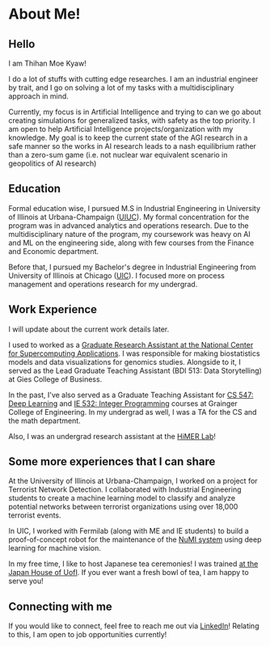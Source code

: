 # About Me!


## Hello

I am Thihan Moe Kyaw!

I do a lot of stuffs with cutting edge researches. I am an industrial engineer by trait, and I go on solving a lot of my tasks with a multidisciplinary approach in mind.

Currently, my focus is in Artificial Intelligence and trying to can we go about creating simulations for generalized tasks, with safety as the top priority. I am open to help Artificial Intelligence projects/organization with my knowledge. My goal is to keep the current state of the AGI research in a safe manner so the works in AI research leads to a nash equilibrium rather than a zero-sum game (i.e. not nuclear war equivalent scenario in geopolitics of AI research)

## Education

Formal education wise, I pursued M.S in Industrial Engineering in University of Illinois at Urbana-Champaign ([UIUC](https://illinois.edu)). My formal concentration for the program was in advanced analytics and operations research. Due to the multidisciplinary nature of the program, my coursework was heavy on AI and ML on the engineering side, along with few courses from the Finance and Economic department.

Before that, I pursued my Bachelor's degree in Industrial Engineering from University of Illinois at Chicago ([UIC](https://www.uic.edu/)). I focused more on process management and operations research for my undergrad.

## Work Experience

I will update about the current work details later.

I used to worked as a [Graduate Research Assistant at the National Center for Supercomputing Applications](https://www.ncsa.illinois.edu/). I was responsible for making biostatistics models and data visualizations for genomics studies. Alongside to it, I served as the Lead Graduate Teaching Assistant (BDI 513: Data Storytelling) at Gies College of Business.

In the past, I've also served as a Graduate Teaching Assistant for [CS 547: Deep Learning](https://publish.illinois.edu/r-sowers/ie534-cs-547-fall-2022/) and [IE 532: Integer Programming](https://ise.illinois.edu/undergraduate/courses/ie511) courses at Grainger College of Engineering. In my undergrad as well, I was a TA for the CS and the math department.

Also, I was an undergrad research assistant at the [HiMER Lab](https://himer.lab.asu.edu/)!

## Some more experiences that I can share

At the University of Illinois at Urbana-Champaign, I worked on a project for Terrorist Network Detection. I collaborated with Industrial Engineering students to create a machine learning model to classify and analyze potential networks between terrorist organizations using over 18,000 terrorist events.

In UIC, I worked with Fermilab (along with ME and IE students) to build a proof-of-concept robot for the maintenance of the [NuMI system](https://en.wikipedia.org/wiki/NuMI) using deep learning for machine vision.

In my free time, I like to host Japanese tea ceremonies! I was trained [at the Japan House of UofI](https://urasenkeurbana.weebly.com/). If you ever want a fresh bowl of tea, I am happy to serve you!

## Connecting with me

If you would like to connect, feel free to reach me out via [LinkedIn](https://www.linkedin.com/in/thihanmoekyaw)! Relating to this, I am open to job opportunities currently!
